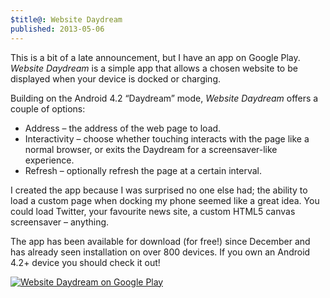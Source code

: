```yaml
---
$title@: Website Daydream
published: 2013-05-06
---
```


This is a bit of a late announcement, but I have an app on Google Play. _Website Daydream_ is a simple app that allows a chosen website to be displayed when your device is docked or charging.

Building on the Android 4.2 “Daydream” mode, _Website Daydream_ offers a couple of options:

* Address – the address of the web page to load.
* Interactivity – choose whether touching interacts with the page like a normal browser, or exits the Daydream for a screensaver-like experience.
* Refresh – optionally refresh the page at a certain interval.

I created the app because I was surprised no one else had; the ability to load a custom page when docking my phone seemed like a great idea. You could load Twitter, your favourite news site, a custom HTML5 canvas screensaver – anything.

The app has been available for download (for free!) since December and has already seen installation on over 800 devices. If you own an Android 4.2+ device you should check it out!

[![Website Daydream on Google Play][play-image]][play-link]


[play-image]: https://developer.android.com/images/brand/en_generic_rgb_wo_45.png
[play-link]: https://play.google.com/store/apps/details?id=uk.co.liamnewmarch.daydream
